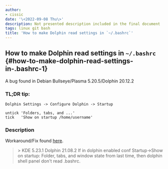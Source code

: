```yaml
---
author:
- cissic
date: '\<2022-09-08 Thu\>'
description: Not presented description included in the final document
tags: linux git bash
title: 'How to make Dolphin read settings in `~/.bashrc`'
---
```


How to make Dolphin read settings in `~/.bashrc` {#how-to-make-dolphin-read-settings-in-.bashrc-1}
------------------------------------------------

A bug found in Debian Bullseye/Plasma 5.20.5/Dolphin 20.12.2

### TL;DR tip:

``` {.example}
Dolphin Settings -> Configure Dolphin -> Startup 

untick 'Folders, tabs, and ...'
tick   'Show on startup /home/username'
```

### Description

Workaround/Fix found
[here](https://bugs.kde.org/show_bug.cgi?id=279614#c41).

> \> KDE 5.23.1 Dolphin 21.08.2 If in dolphin enabled conf
> Startup-\>Show on startup: Folder, tabs, and window state from last
> time, then dolphin shell panel don\'t read .bashrc.
